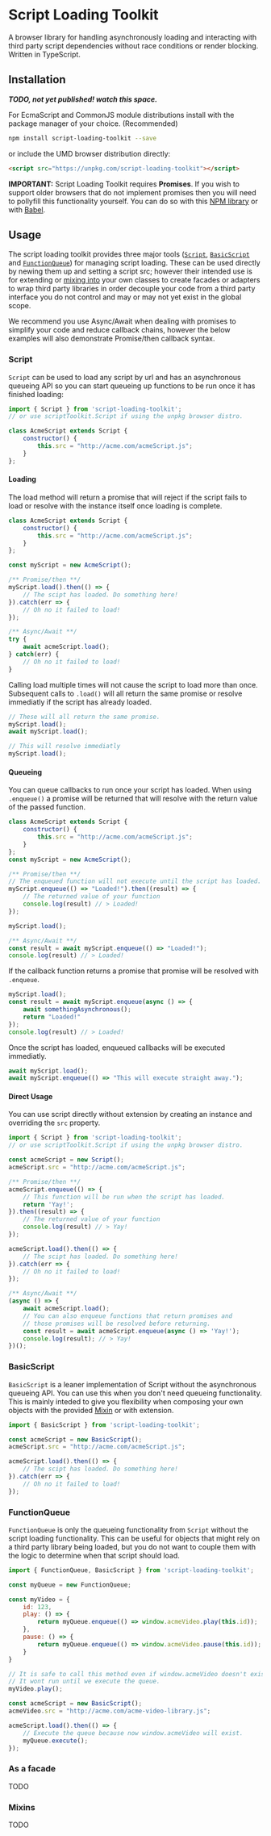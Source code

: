 # Script Loading Toolkit
A browser library for handling asynchronously loading and interacting with third party script dependencies without race conditions or render blocking. Written in TypeScript. 

## Installation
***TODO, not yet published! watch this space.***

For EcmaScript and CommonJS module distributions install with the package manager of your choice. (Recommended)

```sh
npm install script-loading-toolkit --save
```

or include the UMD browser distribution directly:

```html
<script src="https://unpkg.com/script-loading-toolkit"></script>
```

**IMPORTANT:** Script Loading Toolkit requires **Promises**. If you wish to support older browsers that do not implement promises then you will need to pollyfill this functionality yourself. You can do so with this [NPM library](https://www.npmjs.com/package/promise-polyfill) or with [Babel](https://babeljs.io/docs/en/babel-polyfill).

## Usage
The script loading toolkit provides three major tools ([`Script`](#script), [`BasicScript`](#basicscript) and [`FunctionQueue`](#functionqueue)) for managing script loading. These can be used directly by newing them up and setting a script src; however their intended use is for extending or [mixing into](#mixins) your own classes to create facades or adapters to wrap third party libraries in order decouple your code from a third party interface you do not control and may or may not yet exist in the global scope.

We recommend you use Async/Await when dealing with promises to simplify your code and reduce callback chains, however the below examples will also demonstrate Promise/then callback syntax.

### Script
`Script` can be used to load any script by url and has an asynchronous queueing API so you can start queueing up functions to be run once it has finished loading:

```js
import { Script } from 'script-loading-toolkit';
// or use scriptToolkit.Script if using the unpkg browser distro.

class AcmeScript extends Script {
    constructor() {
        this.src = "http://acme.com/acmeScript.js";
    }
};
```

#### Loading
The load method will return a promise that will reject if the script fails to load or resolve with the instance itself once loading is complete.
```js
class AcmeScript extends Script {
    constructor() {
        this.src = "http://acme.com/acmeScript.js";
    }
};

const myScript = new AcmeScript();

/** Promise/then **/
myScript.load().then(() => {
    // The scipt has loaded. Do something here!
}).catch(err => {
    // Oh no it failed to load!
});

/** Async/Await **/
try {
    await acmeScript.load();
} catch(err) {
    // Oh no it failed to load!
}
```

Calling load multiple times will not cause the script to load more than once. Subsequent calls to `.load()` will all return the same promise or resolve immediatly if the script has already loaded.

```js
// These will all return the same promise.
myScript.load();
await myScript.load();

// This will resolve immediatly
myScript.load();
```


#### Queueing
You can queue callbacks to run once your script has loaded. When using `.enqueue()` a promise will be returned that will resolve with the return value of the passed function.
```js
class AcmeScript extends Script {
    constructor() {
        this.src = "http://acme.com/acmeScript.js";
    }
};
const myScript = new AcmeScript();

/** Promise/then **/
// The enqueued function will not execute until the script has loaded.
myScript.enqueue(() => "Loaded!").then((result) => {
    // The returned value of your function
    console.log(result) // > Loaded!
});

myScript.load();

/** Async/Await **/
const result = await myScript.enqueue(() => "Loaded!");
console.log(result) // > Loaded!
```

If the callback function returns a promise that promise will be resolved with `.enqueue`.
```js
myScript.load();
const result = await myScript.enqueue(async () => {
    await somethingAsynchronous();
    return "Loaded!"
});
console.log(result) // > Loaded!
```

Once the script has loaded, enqueued callbacks will be executed immediatly.
```js
await myScript.load();
await myScript.enqueue(() => "This will execute straight away.");
```

#### Direct Usage
You can use script directly without extension by creating an instance and overriding the `src` property.
```js
import { Script } from 'script-loading-toolkit';
// or use scriptToolkit.Script if using the unpkg browser distro.

const acmeScript = new Script();
acmeScript.src = "http://acme.com/acmeScript.js";

/** Promise/then **/
acmeScript.enqueue(() => {
    // This function will be run when the script has loaded.
    return 'Yay!';
}).then((result) => {
    // The returned value of your function
    console.log(result) // > Yay!
});

acmeScript.load().then(() => {
    // The scipt has loaded. Do something here!
}).catch(err => {
    // Oh no it failed to load!
});

/** Async/Await **/
(async () => {
    await acmeScript.load();
    // You can also enqueue functions that return promises and 
    // those promises will be resolved before returning.
    const result = await acmeScript.enqueue(async () => 'Yay!');
    console.log(result); // > Yay!
})();
```

### BasicScript 
`BasicScript` is a leaner implementation of Script without the asynchronous queueing API. You can use this when you don't need queueing functionality. This is mainly inteded to give you flexibility when composing your own objects with the provided [Mixin](#mixins) or with extension.
```js
import { BasicScript } from 'script-loading-toolkit';

const acmeScript = new BasicScript();
acmeScript.src = "http://acme.com/acmeScript.js";

acmeScript.load().then(() => {
    // The scipt has loaded. Do something here!
}).catch(err => {
    // Oh no it failed to load!
});
```

### FunctionQueue
`FunctionQueue` is only the queueing functionality from `Script` without the script loading functionality. This can be useful for objects that might rely on a third party library being loaded, but you do not want to couple them with the logic to determine when that script should load.

```js
import { FunctionQueue, BasicScript } from 'script-loading-toolkit';

const myQueue = new FunctionQueue;

const myVideo = {
    id: 123,
    play: () => {
        return myQueue.enqueue(() => window.acmeVideo.play(this.id));
    },
    pause: () => {
        return myQueue.enqueue(() => window.acmeVideo.pause(this.id));
    }
}

// It is safe to call this method even if window.acmeVideo doesn't exist yet.
// It wont run until we execute the queue.
myVideo.play();

const acmeScript = new BasicScript();
acmeVideo.src = "http://acme.com/acme-video-library.js";

acmeScript.load().then(() => {
    // Execute the queue because now window.acmeVideo will exist.
    myQueue.execute();
});
```

### As a facade
TODO

### Mixins
TODO
